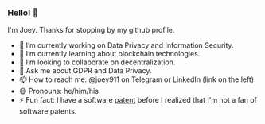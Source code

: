 ### Hello! 👋

I'm Joey. Thanks for stopping by my github profile.

- 🔭 I’m currently working on Data Privacy and Information Security.
- 🌱 I’m currently learning about blockchain technologies.
- 👯 I’m looking to collaborate on decentralization.
- 💬 Ask me about GDPR and Data Privacy.
- 📫 How to reach me: @joey911 on Telegram or LinkedIn (link on the left)
- 😄 Pronouns: he/him/his
- ⚡ Fun fact: I have a software [patent](http://www.freepatentsonline.com/7321852.html) before I realized that I'm not a fan of software patents.
